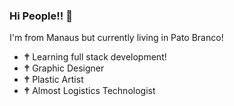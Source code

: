 ### Hi People!! 👋

I'm from Manaus but currently living in Pato Branco!

- &#128328; Learning full stack development!
- &#128328; Graphic Designer
- &#128328; Plastic Artist
- &#128328; Almost Logistics Technologist



